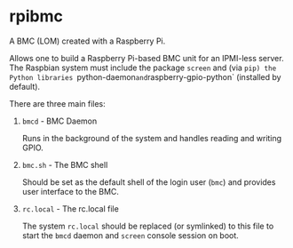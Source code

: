 # rpibmc
A BMC (LOM) created with a Raspberry Pi.

Allows one to build a Raspberry Pi-based BMC unit for an IPMI-less server. The
Raspbian system must include the package `screen` and (via `pip) the Python
libraries `python-daemon` and `raspberry-gpio-python` (installed by default).

There are three main files:

1) `bmcd` - BMC Daemon

   Runs in the background of the system and handles reading and writing GPIO.
   
2) `bmc.sh` - The BMC shell

   Should be set as the default shell of the login user (`bmc`) and provides
   user interface to the BMC.
   
3) `rc.local` - The rc.local file

   The system `rc.local` should be replaced (or symlinked) to this file to start
   the `bmcd` daemon and `screen` console session on boot.
   